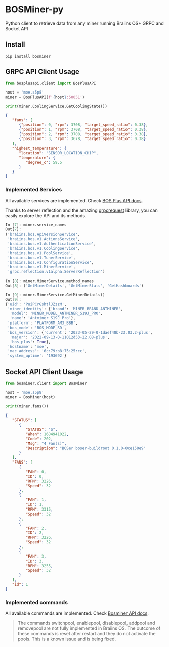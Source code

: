 # BOSMiner-py

Python client to retrieve data from any miner running Braiins OS+ GRPC and Socket API


## Install

```
pip install bosminer
```

## GRPC API Client Usage

```python
from bosplusapi.client import BosPlusAPI

host = 'moe.s5p8'
miner = BosPlusAPI(f'{host}:50051')

print(miner.CoolingService.GetCoolingState())
```

```json
{
   "fans": [
      {"position": 0, "rpm": 3708, "target_speed_ratio": 0.38},
      {"position": 1, "rpm": 3708, "target_speed_ratio": 0.38},
      {"position": 2, "rpm": 3708, "target_speed_ratio": 0.38},
      {"position": 3, "rpm": 3678, "target_speed_ratio": 0.38}
   ],
   "highest_temperature": {
      "location": "SENSOR_LOCATION_CHIP",
      "temperature": {
         "degree_c": 59.5
      }
   }
}
```

### Implemented Services

All available services are implemented. Check [BOS Plus API docs](https://github.com/braiins/bos-plus-api#usage).

Thanks to server reflection and the amazing [grpcrequest](https://github.com/wesky93/grpc_requests) library, you can easily explore the API and its methods.

```python
In [7]: miner.service_names
Out[7]:
('braiins.bos.ApiVersionService',
 'braiins.bos.v1.ActionsService',
 'braiins.bos.v1.AuthenticationService',
 'braiins.bos.v1.CoolingService',
 'braiins.bos.v1.PoolService',
 'braiins.bos.v1.TunerService',
 'braiins.bos.v1.ConfigurationService',
 'braiins.bos.v1.MinerService',
 'grpc.reflection.v1alpha.ServerReflection')
```

```python
In [8]: miner.MinerService.method_names
Out[8]: ('GetMinerDetails', 'GetMinerStats', 'GetHashboards')

```

```python
In [9]: miner.MinerService.GetMinerDetails()
Out[9]:
{'uid': 'PuiPCrGshtlJZzzM',
 'miner_identity': {'brand': 'MINER_BRAND_ANTMINER',
  'model': 'MINER_MODEL_ANTMINER_S19J_PRO',
  'name': 'Antminer S19J Pro'},
 'platform': 'PLATFORM_AM3_BBB',
 'bos_mode': 'BOS_MODE_SD',
 'bos_version': {'current': '2023-05-29-0-1daef48b-23.03.2-plus',
  'major': '2022-09-13-0-11012d53-22.08-plus',
  'bos_plus': True},
 'hostname': 'moe',
 'mac_address': '6c:79:b8:75:25:cc',
 'system_uptime': '193692'}
```

## Socket API Client Usage

```python
from bosminer.client import BosMiner

host = 'moe.s5p8'
miner = BosMiner(host)

print(miner.fans())
```

```json
{
   "STATUS": [
      {
         "STATUS": "S",
         "When": 1684941022,
         "Code": 202,
         "Msg": "4 Fan(s)",
         "Description": "BOSer boser-buildroot 0.1.0-0ce150e9"
      }
   ],
   "FANS": [
      {
         "FAN": 0,
         "ID": 0,
         "RPM": 3226,
         "Speed": 32
      },
      {
         "FAN": 1,
         "ID": 1,
         "RPM": 3315,
         "Speed": 32
      },
      {
         "FAN": 2,
         "ID": 2,
         "RPM": 3226,
         "Speed": 32
      },
      {
         "FAN": 3,
         "ID": 3,
         "RPM": 3255,
         "Speed": 32
      }
   ],
   "id": 1
}

```

### Implemented commands

All available commands are implemented. Check [Bosminer API docs](https://docs.braiins.com/os/open-source-en/Development/1_api.html).

> The commands switchpool, enablepool, disablepool, addpool and removepool are not fully implemented in Braiins OS. The outcome of these commands is reset after restart and they do not activate the pools. This is a known issue and is being fixed.
